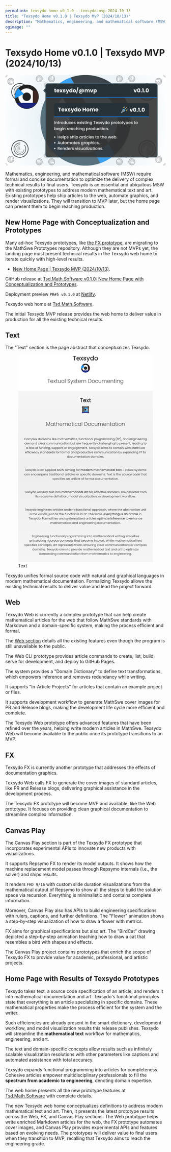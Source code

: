 ```yaml
---
permalink: texsydo-home-v0-1-0---texsydo-mvp-2024-10-13
title: "Texsydo Home v0.1.0 | Texsydo MVP (2024/10/13)"
description: "Mathematics, engineering, and mathematical software (MSW) require formal and concise documentation to optimize the delivery of complex technical results to final users. Texsydo is an essential and ubiquitous MSW with existing prototypes to address modern mathematical text and art. Existing prototypes help ship articles to the web, automate graphics, and render visualizations. They will transition to MVP later, but the home page can present them to begin reaching production."
ogimage: ""
---
```



<!-- Copyright (c) 2024 Tobias Briones. All rights reserved. -->
<!-- SPDX-License-Identifier: CC-BY-4.0 -->
<!-- This file is part of https://github.com/tobiasbriones/blog -->

# Texsydo Home v0.1.0 | Texsydo MVP (2024/10/13)

<img src="texsydo-home-v0-1-0---texsydo-mvp-2024-10-13.png" alt="Texsydo Home V0 1 0 | Texsydo Mvp (2024/10/13)"/>


Mathematics, engineering, and mathematical software (MSW) require formal and
concise documentation to optimize the delivery of complex technical results to
final users. Texsydo is an essential and ubiquitous MSW with existing prototypes
to address modern mathematical text and art. Existing prototypes help ship
articles to the web, automate graphics, and render visualizations. They will
transition to MVP later, but the home page can present them to begin reaching
production.

## New Home Page with Conceptualization and Prototypes

Many ad-hoc Texsydo prototypes,
like [the FX prototype](/testing-the-texsydo-fx-prototype-2024-09-03), are
migrating to the MathSwe Prototypes repository. Although they are not MVPs yet,
the landing page must present technical results in the Texsydo web home to
iterate quickly with high-level results.

- [New Home Page \| Texsydo MVP (2024/10/13)](/new-home-page---texsydo-mvp-2024-10-13).

GitHub release
at [Tsd.Math.Software v0.1.0: New Home Page with Conceptualization and Prototypes](https://github.com/texsydo/texsydo---mvp/releases/tag/v0.1.0).

Deployment preview `PR#5 v0.1.0`
at [Netlify](https://deploy-preview-5--texsydo.netlify.app/).

Texsydo web home at [Tsd.Math.Software](https://tsd.math.software).

The initial Texsydo MVP release provides the web home to deliver value in
production for all the existing technical results.

## Text

The "Text" section is the page abstract that conceptualizes Texsydo.

<figure>
    <img src="text.png" alt="Text" />
    <figcaption>Text</figcaption>
</figure>

Texsydo unifies formal source code with natural and graphical languages in
modern mathematical documentation. Formalizing Texsydo allows the existing
technical results to deliver value and lead the project forward.

## Web

Texsydo Web is currently a complex prototype that can help create mathematical
articles for the web that follow MathSwe standards with Markdown and a
domain-specific system, making the process efficient and formal.

The [Web section](https://tsd.math.software#web) details all the existing
features even though the program is still unavailable to the public.

The Web CLI prototype provides article commands to create, list, build, serve
for development, and deploy to GitHub Pages.

The system provides a "Domain Dictionary" to define text transformations, which
empowers inference and removes redundancy while writing.

It supports "In-Article Projects" for articles that contain an example project
or files.

It supports development workflow to generate MathSwe cover images for PR and
Release blogs, making the development life cycle more efficient and complete.

The Texsydo Web prototype offers advanced features that have been refined over
the years, helping write modern articles in MathSwe. Texsydo Web will become
available to the public once its prototype transitions to an MVP.

## FX

Texsydo FX is currently another prototype that addresses the effects of
documentation graphics.

Texsydo Web calls FX to generate the cover images of standard articles, like PR
and Release blogs, delivering graphical assistance in the development process.

The Texsydo FX prototype will become MVP and available, like the Web prototype.
It focuses on providing clean graphical documentation to streamline complex
information.

## Canvas Play

The Canvas Play section is part of the Texsydo FX prototype that incorporates
experimental APIs to innovate new products with visualizations.

It supports Repsymo FX to render its model outputs. It shows how the machine
replacement model passes through Repsymo internals (i.e., the solver)
and ships results.

It renders `FHD 9/16` with custom slide duration visualizations from the
mathematical output of Repsymo to show all the steps to build the solution space
via recursion. Everything is minimalistic and contains complete information.

Moreover, Canvas Play also has APIs to build engineering specifications with
rulers, captions, and further definitions. The "Flower" animation shows a
step-by-step visualization of how to draw a flower with metrics.

FX aims for graphical specifications but also art. The "BirdCat" drawing
depicted a step-by-step animation teaching how to draw a cat that resembles a
bird with shapes and effects.

The Canvas Play project contains prototypes that enrich the scope of Texsydo FX
to provide value for academic, professional, and artistic projects.

## Home Page with Results of Texsydo Prototypes

Texsydo takes text, a source code specification of an article, and renders it
into mathematical documentation and art. Texsydo's functional principles state
that everything is an article specializing in specific domains. These
mathematical properties make the process efficient for the system and the
writer.

Such efficiencies are already present in the smart dictionary, development
workflow, and model visualization results this release publishes. Texsydo will
streamline the **mathematical text** workflow for mathematics, engineering, and
art.

The text and domain-specific concepts allow results such as infinitely scalable
visualization resolutions with other parameters like captions and automated
assistance with total accuracy.

Texsydo expands functional programming into articles for completeness. Cohesive
articles empower multidisciplinary professionals to fill the **spectrum from
academic to engineering**, denoting domain expertise.

The web home presents all the new prototype features at
[Tsd.Math.Software](https://tsd.math.software) with complete details.

The new Texsydo web home conceptualizes definitions to address modern
mathematical text and art. Then, it presents the latest prototype results across
the Web, FX, and Canvas Play sections. The Web prototype helps write enriched
Markdown articles for the web, the FX prototype automates cover images, and
Canvas Play provides experimental APIs and features based on evolving needs. The
prototypes will deliver value to final users when they transition to MVP,
recalling that Texsydo aims to reach the engineering grade.






